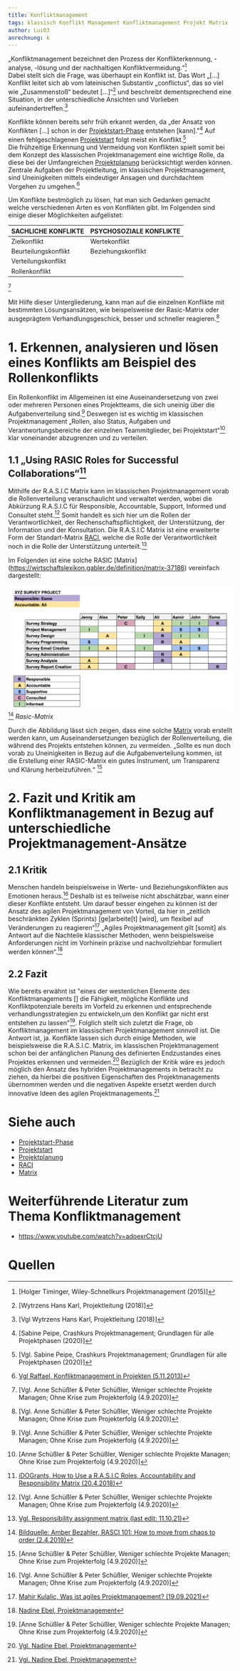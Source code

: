 ```yaml
---
title: Konfliktmanagement
tags: klassisch Konflikt Management Konfliktmanagement Projekt Matrix
author: Lui03
anrechnung: k
---
```


„Konfliktmanagement bezeichnet den Prozess der Konflikterkennung, -analyse, -lösung und der nachhaltigen Konfliktvermeidung.“[^1]  
Dabei stellt sich die Frage, was überhaupt ein Konflikt ist.
Das Wort „[…] Konflikt leitet sich ab vom lateinischen Substantiv „conflictus“, das so viel wie „Zusammenstoß“ bedeutet […]“[^2]
und beschreibt dementsprechend eine Situation, in der unterschiedliche Ansichten und Vorlieben aufeinandertreffen.[^3]

Konflikte können bereits sehr früh erkannt werden, da „der Ansatz von Konflikten […] 
schon in der [Projektstart-Phase](Projektphasen_klassisch.md) entstehen [kann]."[^4]
Auf einen fehlgeschlagenen [Projektstart](Projektstart.md) folgt meist ein Konflikt.[^5]  
Die frühzeitige Erkennung und Vermeidung von Konflikten spielt somit bei dem Konzept des klassischen Projektmanagement eine wichtige Rolle, 
da diese bei der Umfangreichen [Projektplanung](Projektplanung.md) berücksichtigt werden können.  
Zentrale Aufgaben der Projektleitung, im klassischen Projektmanagement, sind Uneinigkeiten mittels eindeutiger Ansagen und durchdachtem Vorgehen zu umgehen.[^6]

Um Konflikte bestmöglich zu lösen, hat man sich Gedanken gemacht welche verschiedenen Arten es von Konflikten gibt. 
Im Folgenden sind einige dieser Möglichkeiten aufgelistet:

| SACHLICHE KONFLIKTE  | PSYCHOSOZIALE KONFLIKTE |
| ---------------------| ---------------------- |
| Zielkonflikt         | Wertekonflikt          |
| Beurteilungskonflikt | Beziehungskonflikt     |
| Verteilungskonflikt  |                        |
| Rollenkonflikt       |                        |

[^7]
 
Mit Hilfe dieser Untergliederung, kann man auf die einzelnen Konflikte mit bestimmten Lösungsansätzen, wie beispelsweise der Rasic-Matrix oder ausgeprägtem Verhandlungsgeschick, besser und schneller reagieren.[^7]



# 1. Erkennen, analysieren und lösen eines Konflikts am Beispiel des Rollenkonflikts

Ein Rollenkonflikt im Allgemeinen ist eine Auseinandersetzung von zwei oder mehreren Personen eines Projektteams,
die sich uneinig über die Aufgabenverteilung sind.[^7]
Deswegen ist es wichtig im klassischen Projektmanagement 
„Rollen, also Status, Aufgaben und Verantwortungsbereiche der einzelnen Teammitglieder, bei Projektstart“[^8] klar voneinander abzugrenzen und zu verteilen.

## 1.1 „Using RASIC Roles for Successful Collaborations“[^9]

Mithilfe der R.A.S.I.C Matrix kann im klassischen Projektmanagement vorab die Rollenverteilung veranschaulicht und verwaltet werden,
wobei die Abkürzung R.A.S.I.C für Responsible, Accountable, Support, Informed und Consultet steht.[^7]
Somit handelt es sich hier um die Rollen der Verantwortlichkeit, der Rechenschaftspflichtigkeit, der Unterstützung, der Information und der Konsultation.
Die R.A.S.I.C Matrix ist eine erweiterte Form der Standart-Matrix [RACI](RACI.md),
welche die Rolle der Verantwortlichkeit noch in die Rolle der Unterstützung unterteilt.[^10]

Im Folgenden ist eine solche RASIC [Matrix] (https://wirtschaftslexikon.gabler.de/definition/matrix-37186) vereinfach dargestellt:

![Rasic-Matrix](Konfliktmanagement/Rasic.Matrix.png) [^11]
*Rasic-Matrix*


Durch die Abbildung lässt sich zeigen, dass eine solche [Matrix](Matrix_Projektorganisation.md) vorab erstellt werden kann, um Auseinandersetzungen bezüglich der Rollenverteilung, die während des Projekts entstehen können, zu vermeiden. „Sollte es nun doch vorab zu Uneinigkeiten in Bezug auf die Aufgabenverteilung kommen, ist die Erstellung einer RASIC-Matrix ein gutes Instrument, um Transparenz und Klärung herbeizuführen.“ [^8]


# 2. Fazit und Kritik am Konfliktmanagement in Bezug auf unterschiedliche Projektmanagement-Ansätze

## 2.1 Kritik

Menschen handeln beispielsweise in Werte- und Beziehungskonflikten aus Emotionen heraus.[^7] Deshalb ist es teilweise nicht abschätzbar, wann einer dieser Konflikte entsteht. Um darauf besser eingehen zu können ist der Ansatz des agilen Projektmanagement von Vorteil, da hier in „zeitlich beschränkten Zyklen (Sprints) [ge]arbeite[t] [wird], um flexibel auf Veränderungen zu reagieren“[^12] „Agiles Projektmanagement gilt [somit] als Antwort auf die Nachteile klassischer Methoden, wenn beispielsweise Anforderungen nicht im Vorhinein präzise und nachvollziehbar formuliert werden können“.[^13]

## 2.2 Fazit

Wie bereits erwähnt ist "eines der westenlichen Elemente des Konfliktmanagements [] die Fähigkeit, mögliche Konflikte und Konfliktpotenziale bereits im Vorfeld zu erkennen und entsprechende verhandlungsstrategien zu entwickeln,um den Konflikt gar nicht erst entstehen zu lassen"[^8]. Folglich stellt sich zuletzt die Frage, ob Konfliktmanagement im klassischen Projektmanagement sinnvoll ist. Die Antwort ist, ja. Konflikte lassen sich durch einige Methoden, wie beispielsweise die R.A.S.I.C. Matrix, im klassischen Projektmanagement schon bei der anfänglichen Planung des definierten Endzustandes eines Projektes erkennen und vermeiden.[^14] Bezüglich der Kritik wäre es jedoch möglich den Ansatz des hybriden Projektmanagements in betracht zu ziehen, da hierbei die positiven Eigenschaften des Projektmanagements übernommen werden und die negativen Aspekte ersetzt werden durch innovative Ideen des agilen Projektmanagements.[^14]



# Siehe auch

* [Projektstart-Phase](Projektphasen_klassisch.md)
* [Projektstart](Projektstart.md)
* [Projektplanung](Projektplanung.md)
* [RACI](RACI.md)
* [Matrix](Matrix_Projektorganisation.md)

# Weiterführende Literatur zum Thema Konfliktmanagement 

* https://www.youtube.com/watch?v=adoexrCtcjU

# Quellen

[^1]: [Holger Timinger, Wiley-Schnellkurs Projektmanagement (2015)]
[^2]: [Wytrzens Hans Karl, Projektleitung (2018)]
[^3]: [Vgl Wytrzens Hans Karl, Projektleitung (2018)]
[^4]: [Sabine Peipe, Crashkurs Projektmanagement; Grundlagen für alle Projektphasen (2020)]
[^5]: [Vgl. Sabine Peipe, Crashkurs Projektmanagement; Grundlagen für alle Projektphasen (2020)]
[^6]: [Vgl Raffael, Konfliktmanagement in Projekten (5.11.2013)](https://derwirtschaftsinformatiker.de/2013/11/05/projektmanagement/konfliktmanagement-in-projekten/)
[^7]: [Vgl. Anne Schüßler & Peter Schüßler, Weniger schlechte Projekte Managen; Ohne Krise zum Projekterfolg (4.9.2020)]
[^8]: [Anne Schüßler & Peter Schüßler, Weniger schlechte Projekte Managen; Ohne Krise zum Projekterfolg (4.9.2020)]
[^9]: [iDOGrants, How to Use a R.A.S.I.C Roles, Accountability and Responsibility Matrix (20.4.2018)](https://idogrants.org/2018/04/20/how-to-use-a-r-a-s-i-c-roles-accountability-and-responsibility-matrix/)
[^10]: [Vgl. Responsibility assignment matrix (last edit: 11.10.21)](https://en.wikipedia.org/wiki/Responsibility_assignment_matrix)
[^11]: [Bildquelle: Amber Bezahler, RASCI 101: How to move from chaos to order (2.4.2019)](https://medium.com/@abezahler/rasci-101-how-to-move-from-chaos-to-order-5b25db0869f4)
[^12]: [Mahir Kulalic, Was ist agiles Projektmanagement? (19.09.2021)](https://www.factro.de/blog/agiles-projektmanagement/)
[^13]: [Nadine Ebel, Projektmanagement](https://www.materna.de/Microsite/Monitor/DE/2020-01/Management-und-Strategie/pm-methoden/pm-methoden)
[^14]: [Vgl. Nadine Ebel, Projektmanagement](https://www.materna.de/Microsite/Monitor/DE/2020-01/Management-und-Strategie/pm-methoden/pm-methoden)


